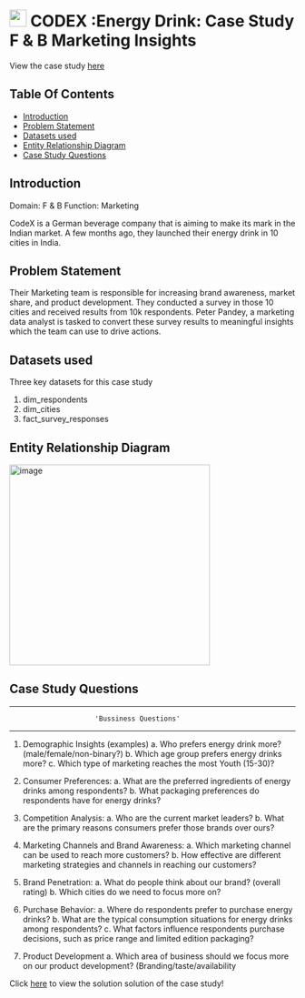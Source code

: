 # <img hight="25" width="30" alt="codx" src="https://github.com/ayushsingh7777/Data-Analysis/assets/68181799/f26883e1-b392-45af-ab61-ed026b43475f"> CODEX :Energy Drink: Case Study F & B Marketing Insights 

<p align="center">

View the case study [here](https://codebasics.io/challenge/codebasics-resume-project-challenge)

## Table Of Contents
  - [Introduction](#introduction)
  - [Problem Statement](#problem-statement)
  - [Datasets used](#datasets-used)
  - [Entity Relationship Diagram](#entity-relationship-diagram)
  - [Case Study Questions](#case-study-questions)
  
## Introduction
Domain: F & B   Function: Marketing  

CodeX is a German beverage company that is aiming to make its mark in the Indian market. A few months ago, they launched their energy drink in 10 cities in India.


## Problem Statement
Their Marketing team is responsible for increasing brand awareness, market share, and product development. They conducted a survey in those 10 cities and received results from 10k respondents. Peter Pandey, a marketing data analyst is tasked to convert these survey results to meaningful insights which the team can use to drive actions.

## Datasets used
Three key datasets for this case study
1. dim_respondents
2. dim_cities
3. fact_survey_responses

## Entity Relationship Diagram
<img width="353" alt="image" src="https://github.com/ayushsingh7777/Data-Analysis/assets/68181799/d2224191-375b-43b1-8bc8-5eda029b82e1">



## Case Study Questions
*************************************************************************************
                         'Bussiness Questions'
**************************************************************************************

1. Demographic Insights (examples)
a. Who prefers energy drink more? (male/female/non-binary?)
b. Which age group prefers energy drinks more?
c. Which type of marketing reaches the most Youth (15-30)?

2. Consumer Preferences:
a. What are the preferred ingredients of energy drinks among respondents?
b. What packaging preferences do respondents have for energy drinks?

3. Competition Analysis:
a. Who are the current market leaders?
b. What are the primary reasons consumers prefer those brands over ours?

4. Marketing Channels and Brand Awareness:
a. Which marketing channel can be used to reach more customers?
b. How effective are different marketing strategies and channels in reaching our 
customers?

5. Brand Penetration:
a. What do people think about our brand? (overall rating)
b. Which cities do we need to focus more on?

6. Purchase Behavior:
a. Where do respondents prefer to purchase energy drinks?
b. What are the typical consumption situations for energy drinks among 
respondents?
c. What factors influence respondents purchase decisions, such as price range and 
limited edition packaging?

7. Product Development
a. Which area of business should we focus more on our product development? 
(Branding/taste/availability

Click [here](https://github.com/ayushsingh7777/Data-Analysis/blob/main/SQL/CodeX%20business%20Solution%20(SQL)/CodeX%20Business%20Solution.sql) to view the solution solution of the case study!

